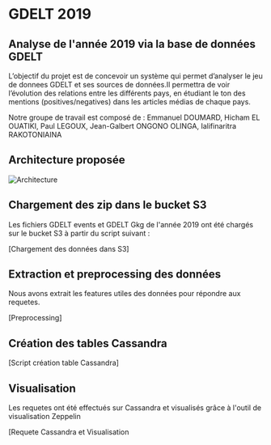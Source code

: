 # GDELT 2019

## Analyse de l'année 2019 via la base de données GDELT 

L’objectif du projet est de concevoir un système qui permet d’analyser le jeu de donnees GDELT et ses sources de données.Il permettra de voir l’évolution des relations entre les différents pays, en étudiant le ton des mentions (positives/negatives) dans les articles médias de chaque pays.

Notre groupe de travail est composé de : Emmanuel DOUMARD, Hicham EL OUATIKI, Paul LEGOUX, Jean-Galbert ONGONO OLINGA, Ialifinaritra RAKOTONIAINA


## Architecture proposée 

![Architecture](https://github.com/Korbenik/Gdelt-Project/blob/master/architecture.PNG)


## Chargement des zip dans le bucket S3 

Les fichiers GDELT events et GDELT Gkg de l'année 2019 ont été chargés sur le bucket S3 à partir du script suivant : 

[Chargement des données dans S3]


## Extraction et preprocessing des données 

Nous avons extrait les features utiles des données pour répondre aux requetes.

[Preprocessing]


## Création des tables Cassandra

[Script création table Cassandra]


## Visualisation 

Les requetes ont été effectués sur Cassandra et visualisés grâce à l'outil de visualisation Zeppelin 

[Requete Cassandra et Visualisation
